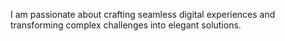 I am passionate about crafting seamless digital experiences and transforming complex challenges into elegant solutions.
